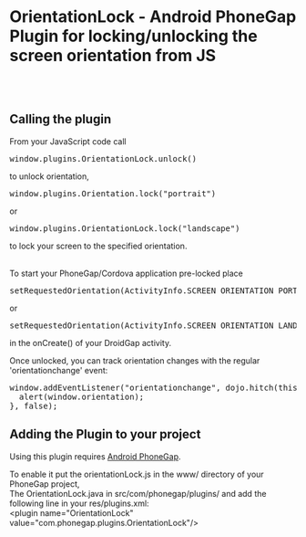 # OrientationLock - Android PhoneGap Plugin for locking/unlocking the screen orientation from JS #

</br>
</br>

## Calling the plugin ##

From your JavaScript code call <pre>window.plugins.OrientationLock.unlock()</pre> to unlock orientation, <br/>
<pre>window.plugins.Orientation.lock("portrait")</pre> or <pre>window.plugins.OrientationLock.lock("landscape")</pre> 
to lock your screen to the specified orientation. </br></br>

To start your PhoneGap/Cordova application pre-locked place 
<pre>setRequestedOrientation(ActivityInfo.SCREEN_ORIENTATION_PORTRAIT);</pre> or 
<pre>setRequestedOrientation(ActivityInfo.SCREEN_ORIENTATION_LANDSCAPE);</pre> 
in the onCreate() of your DroidGap activity. </br>

Once unlocked, you can track orientation changes with the regular 'orientationchange' event:
<pre>window.addEventListener("orientationchange", dojo.hitch(this, function() {
  alert(window.orientation);
}, false);</pre>

## Adding the Plugin to your project ##

Using this plugin requires [Android PhoneGap](http://github.com/phonegap/phonegap-android).

To enable it put the orientationLock.js in the www/ directory of your PhoneGap project, <br/>
The OrientationLock.java in src/com/phonegap/plugins/ and add the following line in your res/plugins.xml:
<br/>
&lt;plugin name="OrientationLock" value="com.phonegap.plugins.OrientationLock"/&gt;
